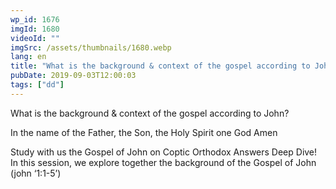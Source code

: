 ```yaml
---
wp_id: 1676
imgId: 1680
videoId: ""
imgSrc: /assets/thumbnails/1680.webp
lang: en
title: "What is the background & context of the gospel according to John? by Fr. Gabriel Wissa"
pubDate: 2019-09-03T12:00:03
tags: ["dd"]
---
```


<p>What is the background &amp; context of the gospel according to John?</p>
<p>In the name of the Father, the Son, the Holy Spirit one God Amen</p>
<p>Study with us the Gospel of John on Coptic Orthodox Answers Deep Dive! In this session, we explore together the background of the Gospel of John (john ‘1:1-5’)</p>

<p>&nbsp;</p>
<p>&nbsp;</p>
